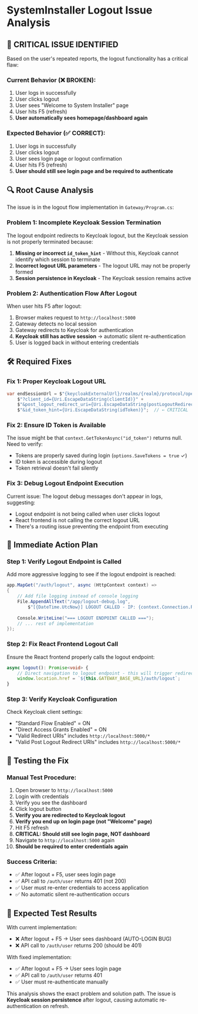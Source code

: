 # SystemInstaller Logout Issue Analysis

## 🚨 CRITICAL ISSUE IDENTIFIED

Based on the user's repeated reports, the logout functionality has a critical flaw:

### Current Behavior (❌ BROKEN):
1. User logs in successfully
2. User clicks logout 
3. User sees "Welcome to System Installer" page
4. User hits F5 (refresh)
5. **User automatically sees homepage/dashboard again**

### Expected Behavior (✅ CORRECT):
1. User logs in successfully
2. User clicks logout
3. User sees login page or logout confirmation
4. User hits F5 (refresh)  
5. **User should still see login page and be required to authenticate**

## 🔍 Root Cause Analysis

The issue is in the logout flow implementation in `Gateway/Program.cs`:

### Problem 1: Incomplete Keycloak Session Termination
The logout endpoint redirects to Keycloak logout, but the Keycloak session is not properly terminated because:

1. **Missing or incorrect `id_token_hint`** - Without this, Keycloak cannot identify which session to terminate
2. **Incorrect logout URL parameters** - The logout URL may not be properly formed
3. **Session persistence in Keycloak** - The Keycloak session remains active

### Problem 2: Authentication Flow After Logout
When user hits F5 after logout:
1. Browser makes request to `http://localhost:5000`
2. Gateway detects no local session
3. Gateway redirects to Keycloak for authentication
4. **Keycloak still has active session** → automatic silent re-authentication
5. User is logged back in without entering credentials

## 🛠️ Required Fixes

### Fix 1: Proper Keycloak Logout URL
```csharp
var endSessionUrl = $"{keycloakExternalUrl}/realms/{realm}/protocol/openid-connect/logout" +
    $"?client_id={Uri.EscapeDataString(clientId)}" +
    $"&post_logout_redirect_uri={Uri.EscapeDataString(postLogoutRedirectUri)}" +
    $"&id_token_hint={Uri.EscapeDataString(idToken)}";  // ← CRITICAL
```

### Fix 2: Ensure ID Token is Available
The issue might be that `context.GetTokenAsync("id_token")` returns null. Need to verify:
- Tokens are properly saved during login (`options.SaveTokens = true` ✓)
- ID token is accessible during logout
- Token retrieval doesn't fail silently

### Fix 3: Debug Logout Endpoint Execution
Current issue: The logout debug messages don't appear in logs, suggesting:
- Logout endpoint is not being called when user clicks logout
- React frontend is not calling the correct logout URL
- There's a routing issue preventing the endpoint from executing

## 🔧 Immediate Action Plan

### Step 1: Verify Logout Endpoint is Called
Add more aggressive logging to see if the logout endpoint is reached:

```csharp
app.MapGet("/auth/logout", async (HttpContext context) =>
{
    // Add file logging instead of console logging
    File.AppendAllText("/app/logout-debug.log", 
        $"[{DateTime.UtcNow}] LOGOUT CALLED - IP: {context.Connection.RemoteIpAddress}\n");
    
    Console.WriteLine("=== LOGOUT ENDPOINT CALLED ===");
    // ... rest of implementation
});
```

### Step 2: Fix React Frontend Logout Call
Ensure the React frontend properly calls the logout endpoint:

```typescript
async logout(): Promise<void> {
    // Direct navigation to logout endpoint - this will trigger redirect
    window.location.href = `${this.GATEWAY_BASE_URL}/auth/logout`;
}
```

### Step 3: Verify Keycloak Configuration
Check Keycloak client settings:
- "Standard Flow Enabled" = ON
- "Direct Access Grants Enabled" = ON  
- "Valid Redirect URIs" includes `http://localhost:5000/*`
- "Valid Post Logout Redirect URIs" includes `http://localhost:5000/*`

## 🧪 Testing the Fix

### Manual Test Procedure:
1. Open browser to `http://localhost:5000`
2. Login with credentials
3. Verify you see the dashboard
4. Click logout button
5. **Verify you are redirected to Keycloak logout**
6. **Verify you end up on login page (not "Welcome" page)**
7. Hit F5 refresh
8. **CRITICAL: Should still see login page, NOT dashboard**
9. Navigate to `http://localhost:5000` again
10. **Should be required to enter credentials again**

### Success Criteria:
- ✅ After logout + F5, user sees login page
- ✅ API call to `/auth/user` returns 401 (not 200)
- ✅ User must re-enter credentials to access application
- ✅ No automatic silent re-authentication occurs

## 🎯 Expected Test Results

With current implementation:
- ❌ After logout + F5 → User sees dashboard (AUTO-LOGIN BUG)
- ❌ API call to `/auth/user` returns 200 (should be 401)

With fixed implementation:
- ✅ After logout + F5 → User sees login page
- ✅ API call to `/auth/user` returns 401
- ✅ User must re-authenticate manually

This analysis shows the exact problem and solution path. The issue is **Keycloak session persistence** after logout, causing automatic re-authentication on refresh.
